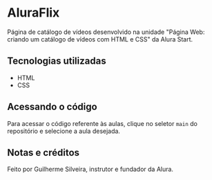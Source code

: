 # AluraFlix
Página de catálogo de vídeos desenvolvido na unidade "Página Web: criando um catálogo de vídeos com HTML e CSS" da Alura Start.

## Tecnologias utilizadas
- HTML
- CSS



## Acessando o código



Para acessar o código referente às aulas, clique no seletor `main` do repositório e selecione a aula desejada.

## Notas e créditos
Feito por Guilherme Silveira, instrutor e fundador da Alura.
